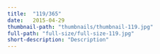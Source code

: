 ```yaml
---
title:  "119/365"
date:   2015-04-29
thumbnail-path: "thumbnails/thumbnail-119.jpg"
full-path: "full-size/full-size-119.jpg"
short-description: "Description"
---
```

